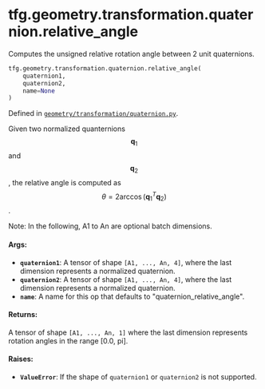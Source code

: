 <div itemscope itemtype="http://developers.google.com/ReferenceObject">
<meta itemprop="name" content="tfg.geometry.transformation.quaternion.relative_angle" />
<meta itemprop="path" content="Stable" />
</div>

# tfg.geometry.transformation.quaternion.relative_angle

Computes the unsigned relative rotation angle between 2 unit quaternions.

``` python
tfg.geometry.transformation.quaternion.relative_angle(
    quaternion1,
    quaternion2,
    name=None
)
```



Defined in [`geometry/transformation/quaternion.py`](https://github.com/tensorflow/agents/tree/master/tensorflow_graphics/geometry/transformation/quaternion.py).

<!-- Placeholder for "Used in" -->

Given two normalized quanternions $$\mathbf{q}_1$$ and $$\mathbf{q}_2$$, the
relative angle is computed as
$$\theta = 2\arccos(\mathbf{q}_1^T\mathbf{q}_2)$$.

Note:
  In the following, A1 to An are optional batch dimensions.

#### Args:

* <b>`quaternion1`</b>: A tensor of shape `[A1, ..., An, 4]`, where the last dimension
    represents a normalized quaternion.
* <b>`quaternion2`</b>: A tensor of shape `[A1, ..., An, 4]`, where the last dimension
    represents a normalized quaternion.
* <b>`name`</b>: A name for this op that defaults to "quaternion_relative_angle".


#### Returns:

A tensor of shape `[A1, ..., An, 1]` where the last dimension represents
rotation angles in the range [0.0, pi].


#### Raises:

* <b>`ValueError`</b>: If the shape of `quaternion1` or `quaternion2` is not supported.